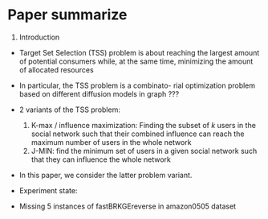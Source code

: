 # Paper summarize
1. Introduction
- Target Set Selection (TSS) problem is about reaching the largest amount of potential consumers while, at the same time, minimizing the amount of allocated resources
- In particular, the TSS problem is a combinato- rial optimization problem based on different diffusion models in graph ???
- 2 variants of the TSS problem:

    1. K-max / influence maximization: Finding the subset of $k$ users in the social network such that their combined influence can reach the maximum number of users in the whole network
    2. J-MIN: find the minimum set of users in a given social network such that they can influence the whole network
- In this paper, we consider the latter problem variant.


- Experiment state:
+ Missing 5 instances of fastBRKGEreverse in amazon0505 dataset